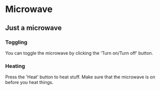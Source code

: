 <h1>Microwave</h1>
<h2>Just a microwave</h2>

<!-- Toggling -->
<div>
 <h3>Toggling</h3>
 <p>You can toggle the microwave by clicking the 'Turn on/Turn off' button.</p>
</div>

<!-- Heating -->
<div>
 <h3>Heating</h3>
 <p>Press the 'Heat' button to heat stuff. Make sure that the microwave is on before you heat things.</p>
</div>
